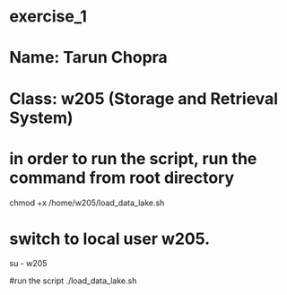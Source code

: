 # exercise_1
# Name: Tarun Chopra
# Class: w205 (Storage and Retrieval System)

# in order to run the script, run the command from root directory
chmod +x /home/w205/load_data_lake.sh

# switch to local user w205.
su - w205

#run the script
./load_data_lake.sh
